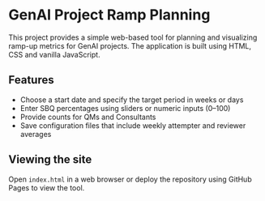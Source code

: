 # GenAI Project Ramp Planning

This project provides a simple web-based tool for planning and visualizing ramp-up metrics for GenAI projects. The application is built using HTML, CSS and vanilla JavaScript.

## Features
- Choose a start date and specify the target period in weeks or days
- Enter SBQ percentages using sliders or numeric inputs (0–100)
- Provide counts for QMs and Consultants
- Save configuration files that include weekly attempter and reviewer averages

## Viewing the site

Open `index.html` in a web browser or deploy the repository using GitHub Pages to view the tool.
